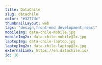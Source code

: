 ```yaml
---
title: DataChile
slug: datachile
color: "#3277dc"
thumbnailLayout: web
tags: "design,front-end development,react"
mobileImg: data-chile-mobile.jpg
mobileImg2x: data-chile-mobile@2x.jpg
laptopImg: data-chile-laptop.jpg
laptopImg2x: data-chile-laptop@2x.jpg
externalLink: https://en.datachile.io/
id: 16
---
```

